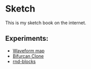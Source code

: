 # Sketch

This is my sketch book on the internet.

## Experiments:

- [Waveform map](experiments/waveform-map/)
- [Bifurcan Clone](experiments/bifurcan/)
- [rnd-blocks](experiments/rnd-blocks/)

